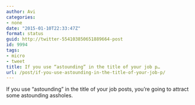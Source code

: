 ```yaml
---
author: Avi
categories:
- none
date: "2015-01-10T22:33:47Z"
format: status
guid: http://twitter-554103850651889664-post
id: 9994
tags:
- micro
- tweet
title: If you use “astounding” in the title of your job p…
url: /post/if-you-use-astounding-in-the-title-of-your-job-p/
---
```

If you use “astounding” in the title of your job posts, you’re going to attract some astounding assholes.